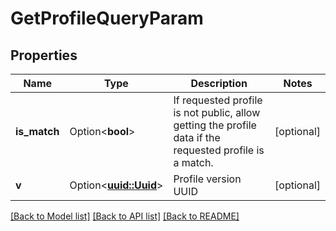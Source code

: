 # GetProfileQueryParam

## Properties

Name | Type | Description | Notes
------------ | ------------- | ------------- | -------------
**is_match** | Option<**bool**> | If requested profile is not public, allow getting the profile data if the requested profile is a match. | [optional]
**v** | Option<[**uuid::Uuid**](uuid::Uuid.md)> | Profile version UUID | [optional]

[[Back to Model list]](../README.md#documentation-for-models) [[Back to API list]](../README.md#documentation-for-api-endpoints) [[Back to README]](../README.md)



